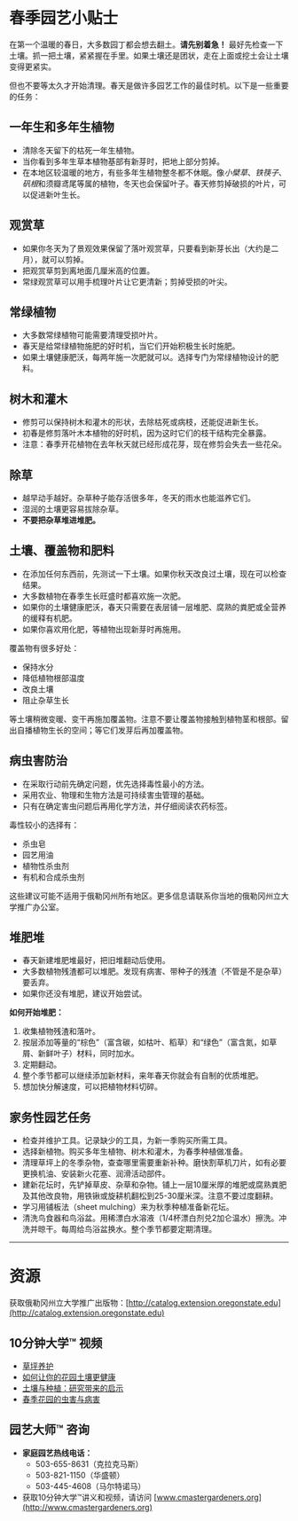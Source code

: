 # 春季园艺小贴士

在第一个温暖的春日，大多数园丁都会想去翻土。**请先别着急！** 最好先检查一下土壤。抓一把土壤，紧紧握在手里。如果土壤还是团状，走在上面或挖土会让土壤变得更紧实。

但也不要等太久才开始清理。春天是做许多园艺工作的最佳时机。以下是一些重要的任务：

## 一年生和多年生植物

- 清除冬天留下的枯死一年生植物。
- 当你看到多年生草本植物基部有新芽时，把地上部分剪掉。
- 在本地区较温暖的地方，有些多年生植物整冬都不休眠。像*小檗草*、*铁筷子*、*矾根*和须瓣鸢尾等属的植物，冬天也会保留叶子。春天修剪掉破损的叶片，可以促进新叶生长。

## 观赏草

- 如果你冬天为了景观效果保留了落叶观赏草，只要看到新芽长出（大约是二月），就可以剪掉。
- 把观赏草剪到离地面几厘米高的位置。
- 常绿观赏草可以用手梳理叶片让它更清新；剪掉受损的叶尖。

## 常绿植物

- 大多数常绿植物可能需要清理受损叶片。
- 春天是给常绿植物施肥的好时机，当它们开始积极生长时施肥。
- 如果土壤健康肥沃，每两年施一次肥就可以。选择专门为常绿植物设计的肥料。

## 树木和灌木

- 修剪可以保持树木和灌木的形状，去除枯死或病枝，还能促进新生长。
- 初春是修剪落叶木本植物的好时机，因为这时它们的枝干结构完全暴露。
- 注意：春季开花植物在去年秋天就已经形成花芽，现在修剪会失去一些花朵。

## 除草

- 越早动手越好。杂草种子能存活很多年，冬天的雨水也能滋养它们。
- 湿润的土壤更容易拔除杂草。
- **不要把杂草堆进堆肥。**

## 土壤、覆盖物和肥料

- 在添加任何东西前，先测试一下土壤。如果你秋天改良过土壤，现在可以检查结果。
- 大多数植物在春季生长旺盛时都喜欢施一次肥。
- 如果你的土壤健康肥沃，春天只需要在表层铺一层堆肥、腐熟的粪肥或全营养的缓释有机肥。
- 如果你喜欢用化肥，等植物出现新芽时再施用。

覆盖物有很多好处：
- 保持水分
- 降低植物根部温度
- 改良土壤
- 阻止杂草生长

等土壤稍微变暖、变干再施加覆盖物。注意不要让覆盖物接触到植物茎和根部。留出自播植物生长的空间；等它们发芽后再加覆盖物。

## 病虫害防治

- 在采取行动前先确定问题，优先选择毒性最小的方法。
- 采用农业、物理和生物方法是可持续害虫管理的基础。
- 只有在确定害虫问题后再用化学方法，并仔细阅读农药标签。

毒性较小的选择有：
- 杀虫皂
- 园艺用油
- 植物性杀虫剂
- 有机和合成杀虫剂

这些建议可能不适用于俄勒冈州所有地区。更多信息请联系你当地的俄勒冈州立大学推广办公室。

## 堆肥堆

- 春天新建堆肥堆最好，把旧堆翻动后使用。
- 大多数植物残渣都可以堆肥。发现有病害、带种子的残渣（不管是不是杂草）要丢弃。
- 如果你还没有堆肥，建议开始尝试。

**如何开始堆肥：**
1. 收集植物残渣和落叶。
2. 按层添加等量的“棕色”（富含碳，如枯叶、稻草）和“绿色”（富含氮，如草屑、新鲜叶子）材料，同时加水。
3. 定期翻动。
4. 整个季节都可以继续添加新材料，来年春天你就会有自制的优质堆肥。
5. 想加快分解速度，可以把植物材料切碎。

## 家务性园艺任务

- 检查并维护工具。记录缺少的工具，为新一季购买所需工具。
- 选择新植物。购买多年生植物、树木和灌木，为春季种植做准备。
- 清理草坪上的冬季杂物，查查哪里需要重新补种。磨快割草机刀片，如有必要更换机油、安装新火花塞、润滑活动部件。
- 建新花坛时，先铲掉草皮、杂草和杂物。铺上一层10厘米厚的堆肥或腐熟粪肥及其他改良物，用铁锹或旋耕机翻松到25-30厘米深。注意不要过度翻耕。
- 学习用铺板法（sheet mulching）来为秋季种植准备新花坛。
- 清洗鸟食器和鸟浴盆。用稀漂白水溶液（1/4杯漂白剂兑2加仑温水）擦洗。冲洗并晾干。每周给鸟浴盆换水。整个季节都要定期清理。

---

# 资源

获取俄勒冈州立大学推广出版物：[http://catalog.extension.oregonstate.edu](http://catalog.extension.oregonstate.edu)

## 10分钟大学™ 视频

- [草坪养护](https://www.youtube.com/watch?v=rZ-Fp68FxDc)
- [如何让你的花园土壤更健康](https://www.youtube.com/watch?v=4Vjhm-Y-IUY)
- [土壤与种植：研究带来的启示](https://www.youtube.com/watch?v=ZDaZa7P5zSI&list=PLZEzoOaZqnfoVPUYtXji6wgWSrpzS6l7b)
- [春季花园的虫害与病害](https://www.youtube.com/watch?v=kjIuwoYCkmY)

## 园艺大师™ 咨询

- **家庭园艺热线电话：**
  - 503-655-8631（克拉克马斯）
  - 503-821-1150（华盛顿）
  - 503-445-4608（马尔特诺马）
- 获取10分钟大学™讲义和视频，请访问 [www.cmastergardeners.org](http://www.cmastergardeners.org)

